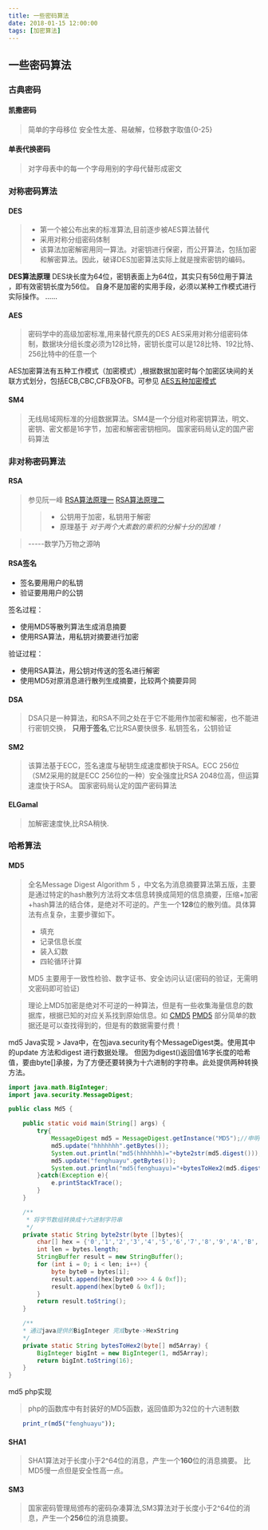 ```yaml
---
title: 一些密码算法
date: 2018-01-15 12:00:00
tags: [加密算法]
---
```

## 一些密码算法 
### 古典密码
#### 凯撒密码
> 简单的字母移位
> 安全性太差、易破解，位移数字取值{0-25}
  <!--more-->
#### 单表代换密码
>对字母表中的每一个字母用别的字母代替形成密文

### 对称密码算法
#### DES
> - 第一个被公布出来的标准算法,目前逐步被AES算法替代
> - 采用对称分组密码体制
> - 该算法加密解密用同一算法。对密钥进行保密，而公开算法，包括加密和解密算法。因此，破译DES加密算法实际上就是搜索密钥的编码。

**DES算法原理**
DES块长度为64位，密钥表面上为64位，其实只有56位用于算法 ，即有效密钥长度为56位。
自身不是加密的实用手段，必须以某种工作模式进行实际操作。
……

#### AES
> 密码学中的高级加密标准,用来替代原先的DES
> AES采用对称分组密码体制，数据块分组长度必须为128比特，密钥长度可以是128比特、192比特、256比特中的任意一个

AES加密算法有五种工作模式（加密模式）,根据数据加密时每个加密区块间的关联方式划分，包括ECB,CBC,CFB及OFB。可参见 [AES五种加密模式](http://www.cnblogs.com/starwolf/p/3365834.html)

#### SM4
>无线局域网标准的分组数据算法。SM4是一个分组对称密钥算法，明文、密钥、密文都是16字节，加密和解密密钥相同。
>国家密码局认定的国产密码算法

### 非对称密码算法
#### RSA
>参见阮一峰 
>[RSA算法原理一](http://www.ruanyifeng.com/blog/2013/06/rsa_algorithm_part_one.html)
>[RSA算法原理二](http://www.ruanyifeng.com/blog/2013/07/rsa_algorithm_part_two.html)
>> - 公钥用于加密，私钥用于解密
>> - 原理基于 *对于两个大素数的乘积的分解十分的困难！*

>-----数学乃万物之源呐

#### RSA签名
 - 签名要用用户的私钥
 - 验证要用用户的公钥

签名过程：
 - 使用MD5等散列算法生成消息摘要
 - 使用RSA算法，用私钥对摘要进行加密

验证过程：
 - 使用RSA算法，用公钥对传送的签名进行解密
 - 使用MD5对原消息进行散列生成摘要，比较两个摘要异同

#### DSA
> DSA只是一种算法，和RSA不同之处在于它不能用作加密和解密，也不能进行密钥交换，
>**只用于签名**,它比RSA要快很多.
> 私钥签名，公钥验证

#### SM2
>该算法基于ECC，签名速度与秘钥生成速度都快于RSA。ECC 256位（SM2采用的就是ECC 256位的一种）安全强度比RSA 2048位高，但运算速度快于RSA。
>国家密码局认定的国产密码算法

#### ELGamal
> 加解密速度快,比RSA稍快.

### 哈希算法

#### MD5
>全名Message Digest Algorithm 5 ，中文名为消息摘要算法第五版，主要是通过特定的hash散列方法将文本信息转换成简短的信息摘要，压缩+加密+hash算法的结合体，是绝对不可逆的。产生一个**128**位的散列值。具体算法有点复杂，主要步骤如下。
> - 填充
> - 记录信息长度
> - 装入幻数
> - 四轮循环计算
> 
> MD5 主要用于一致性检验、数字证书、安全访问认证(密码的验证，无需明文密码即可验证)

> 理论上MD5加密是绝对不可逆的一种算法，但是有一些收集海量信息的数据库，根据已知的对应关系找到原始信息。如 [CMD5](http://www.cmd5.com/) [PMD5](http://pmd5.com/?action=getpwd) 部分简单的数据还是可以查找得到的，但是有的数据需要付费！

md5 Java实现
	> Java中，在包java.security有个MessageDigest类。使用其中的update 方法和digest 进行数据处理。
但因为digest()返回值16字长度的哈希值，要由byte[]承接，为了方便还要转换为十六进制的字符串。此处提供两种转换方法。 
```java
import java.math.BigInteger;
import java.security.MessageDigest;

public class Md5 {

    public static void main(String[] args) {
        try{
            MessageDigest md5 = MessageDigest.getInstance("MD5");//申明使用MD5算法
            md5.update("hhhhhhh".getBytes());
            System.out.println("md5(hhhhhhh)="+byte2str(md5.digest()));
            md5.update("fenghuayu".getBytes());
            System.out.println("md5(fenghuayu)="+bytesToHex2(md5.digest()));
        }catch(Exception e){
            e.printStackTrace();
        }
    }

    /**
     * 将字节数组转换成十六进制字符串
     */
    private static String byte2str(byte []bytes){
        char[] hex = {'0','1','2','3','4','5','6','7','8','9','A','B','C','D','E','F'};
        int len = bytes.length;
        StringBuffer result = new StringBuffer();
        for (int i = 0; i < len; i++) {
            byte byte0 = bytes[i];
            result.append(hex[byte0 >>> 4 & 0xf]);
            result.append(hex[byte0 & 0xf]);
        }
        return result.toString();
    }

    /**
    * 通过java提供的BigInteger 完成byte->HexString
    */
    private static String bytesToHex2(byte[] md5Array) {
        BigInteger bigInt = new BigInteger(1, md5Array);
        return bigInt.toString(16);
    }
}
```
md5 php实现
> php的函数库中有封装好的MD5函数，返回值即为32位的十六进制数
```php
	print_r(md5("fenghuayu"));
```
#### SHA1
>SHA1算法对于长度小于2^64位的消息，产生一个**160**位的消息摘要。
>比MD5慢一点但是安全性高一点。

#### SM3
>国家密码管理局颁布的密码杂凑算法,SM3算法对于长度小于2^64位的消息，产生一个**256**位的消息摘要。